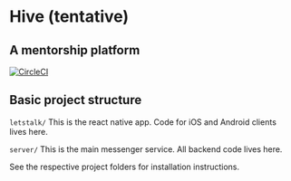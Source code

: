 # Hive (tentative)
## A mentorship platform

[![CircleCI](https://circleci.com/gh/andrew749/letstalk.svg?style=svg)](https://circleci.com/gh/andrew749/letstalk)


## Basic project structure

`letstalk/`
This is the react native app. Code for iOS and Android clients lives here.

`server/`
This is the main messenger service. All backend code lives here.

See the respective project folders for installation instructions.

